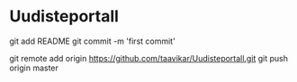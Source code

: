 Uudisteportall
==============
git add README
git commit -m 'first commit'

git remote add origin https://github.com/taavikar/Uudisteportall.git
git push origin master
